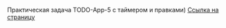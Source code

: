 Практическая задача TODO-App-5 c таймером и правками)
<a href="https://todo-app-5-git-timer-asmtv1s-projects-5c11e74e.vercel.app">Ссылка на страницу</a>


